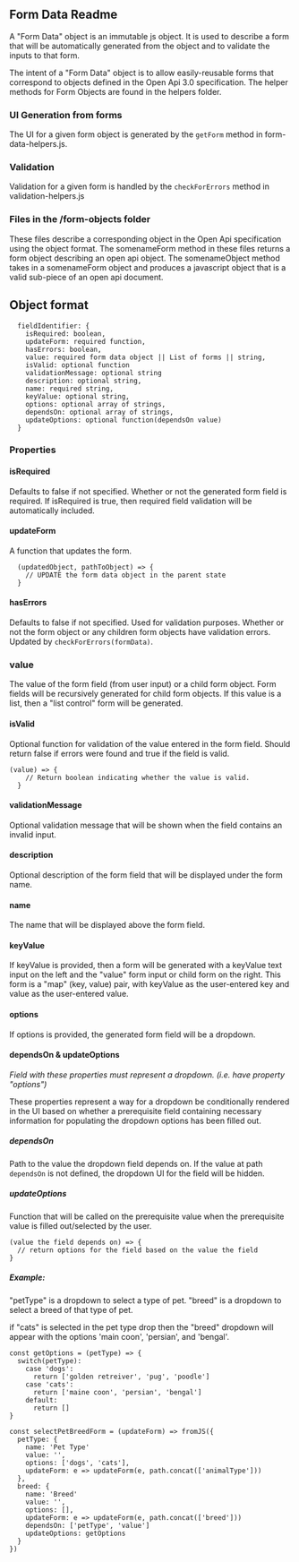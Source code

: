 ## Form Data Readme

A "Form Data" object is an immutable js object. It is used to describe a form that will be automatically generated from the object and to validate the inputs to that form.

The intent of a "Form Data" object is to allow easily-reusable forms that correspond to objects defined in the Open Api 3.0 specification. The helper methods for Form Objects are found in the helpers folder.

### UI Generation from forms
The UI for a given form object is generated by the ```getForm``` method in form-data-helpers.js. 

### Validation 
Validation for a given form is handled by the ```checkForErrors``` method in validation-helpers.js

### Files in the /form-objects folder
These files describe a corresponding object in the Open Api specification using the object format. The somenameForm method in these files returns a form object describing an open api object. The somenameObject method takes in a somenameForm object and produces a javascript object that is a valid sub-piece of an open api document.

## Object format
```
  fieldIdentifier: {
    isRequired: boolean,
    updateForm: required function,
    hasErrors: boolean,
    value: required form data object || List of forms || string,
    isValid: optional function
    validationMessage: optional string
    description: optional string,
    name: required string,
    keyValue: optional string,
    options: optional array of strings,
    dependsOn: optional array of strings,
    updateOptions: optional function(dependsOn value)
  }
```

### Properties

#### isRequired
Defaults to false if not specified.
Whether or not the generated form field is required. If isRequired is true, then required field validation will be automatically included.

#### updateForm
A function that updates the form.
```
  (updatedObject, pathToObject) => { 
    // UPDATE the form data object in the parent state
  }
```
#### hasErrors
Defaults to false if not specified.
Used for validation purposes. Whether or not the form object or any children form objects have validation errors. Updated by ```checkForErrors(formData)```. 

### value
The value of the form field (from user input) or a child form object. Form fields will be recursively generated for child form objects. If this value is a list, then a "list control" form will be generated.

#### isValid
Optional function for validation of the value entered in the form field. Should return false if errors were found and true if the field is valid.
``` 
(value) => {
    // Return boolean indicating whether the value is valid.
  }
```
#### validationMessage
Optional validation message that will be shown when the field contains an invalid input.

#### description
Optional description of the form field that will be displayed under the form name.

#### name
The name that will be displayed above the form field.

#### keyValue
If keyValue is provided, then a form will be generated with a keyValue text input on the left and the "value" form input or child form on the right. This form is a "map" (key, value) pair, with keyValue as the user-entered key and value as the user-entered value.

#### options
If options is provided, the generated form field will be a dropdown.

#### dependsOn & updateOptions
*Field with these properties must represent a dropdown. (i.e. have property "options")*

These properties represent a way for a dropdown be conditionally rendered in the UI based on whether a prerequisite field containing necessary information for populating the dropdown options has been filled out.

##### dependsOn
Path to the value the dropdown field depends on. If the value at path ```dependsOn``` is not defined, the dropdown UI for the field will be hidden.

##### updateOptions
Function that will be called on the prerequisite value when the prerequisite value is filled out/selected by the user. 
``` 
(value the field depends on) => {
  // return options for the field based on the value the field
}
```
##### Example:
  "petType" is a dropdown to select a type of pet.
  "breed" is a dropdown to select a breed of that type of pet.

  if "cats" is selected in the pet type drop then the "breed" dropdown will appear with the options 'main coon', 'persian', and 'bengal'.

```
const getOptions = (petType) => {
  switch(petType): 
    case 'dogs':
      return ['golden retreiver', 'pug', 'poodle']
    case 'cats':
      return ['maine coon', 'persian', 'bengal']
    default:
      return []
}

const selectPetBreedForm = (updateForm) => fromJS({
  petType: {
    name: 'Pet Type'
    value: '',
    options: ['dogs', 'cats'],
    updateForm: e => updateForm(e, path.concat(['animalType']))
  },
  breed: {
    name: 'Breed'
    value: '',
    options: [],
    updateForm: e => updateForm(e, path.concat(['breed']))
    dependsOn: ['petType', 'value']
    updateOptions: getOptions
  }
})
```